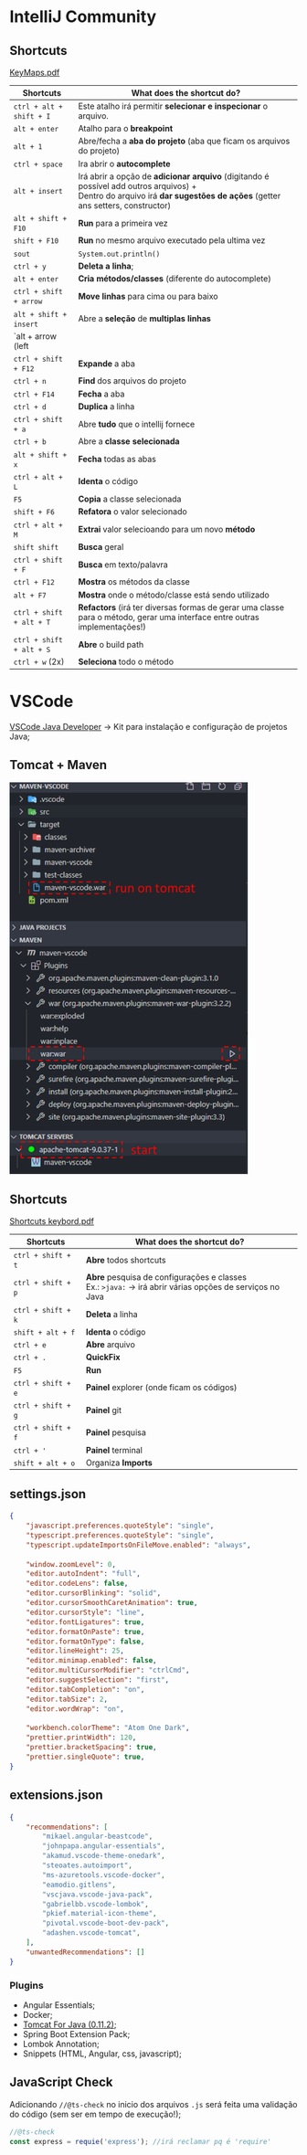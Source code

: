 # IntelliJ Community

## Shortcuts

[KeyMaps.pdf](https://resources.jetbrains.com/storage/products/intellij-idea/docs/IntelliJIDEA_ReferenceCard.pdf)

| Shortcuts                     | What does the shortcut do?                                   |
| ----------------------------- | ------------------------------------------------------------ |
| `ctrl + alt + shift + I`      | Este atalho irá permitir **selecionar e inspecionar** o arquivo. |
| `alt + enter`                 | Atalho para o **breakpoint**                                 |
| `alt + 1`                     | Abre/fecha a **aba do projeto** (aba que ficam os arquivos do projeto) |
| `ctrl + space`                | Ira abrir o **autocomplete**                                 |
| `alt + insert`                | Irá abrir a opção de **adicionar arquivo** (digitando é possível add outros arquivos) + <br />Dentro do arquivo irá **dar sugestões de ações** (getter ans setters, constructor) |
| `alt + shift + F10`           | **Run** para a primeira vez                                  |
| `shift + F10`                 | **Run** no mesmo arquivo executado pela ultima vez           |
| `sout`                        | `System.out.println()`                                       |
| `ctrl + y`                    | **Deleta a linha**;                                          |
| `alt + enter`                 | **Cria métodos/classes** (diferente do autocomplete)         |
| `ctrl + shift + arrow`        | **Move linhas** para cima ou para baixo                      |
| `alt + shift + insert`        | Abre a **seleção** de **multiplas linhas**                   |
| `alt + arrow (left || right)` | **Navega** entre **abas**                                    |
| `ctrl + shift + F12`          | **Expande** a aba                                            |
| `ctrl + n`                    | **Find** dos arquivos do projeto                             |
| `ctrl + F14`                  | **Fecha** a aba                                              |
| `ctrl + d`                    | **Duplica** a linha                                          |
| `ctrl + shift + a`            | Abre **tudo** que o intellij fornece                         |
| `ctrl + b`                    | Abre a **classe selecionada**                                |
| `alt + shift + x`             | **Fecha** todas as abas                                      |
| `ctrl + alt + L`              | **Identa** o código                                          |
| `F5`                          | **Copia** a classe selecionada                               |
| `shift + F6`                  | **Refatora** o valor selecionado                             |
| `ctrl + alt + M`              | **Extrai** valor selecioando para um novo **método**         |
| `shift shift`                 | **Busca** geral                                              |
| `ctrl + shift + F`            | **Busca** em texto/palavra                                   |
| `ctrl + F12`                  | **Mostra** os métodos da classe                              |
| `alt + F7`                    | **Mostra** onde o método/classe está sendo utilizado         |
| `ctrl + shift + alt + T`      | **Refactors** (irá ter diversas formas de gerar uma classe para o método, gerar uma interface entre outras implementações!) |
| `ctrl + shift + alt + S`      | **Abre** o build path                                        |
| `ctrl + w` (2x)               | **Seleciona**  todo o método                                 |



# VSCode

[VSCode Java Developer](https://aka.ms/vscode-java-installer-win) -> Kit para instalação e configuração de projetos Java;

## Tomcat + Maven

<img src="https://github.com/igorgrv/NotesInGeneral/blob/master/images/vscodetomcat.png?raw=true" alt="vscodejava" style="zoom:67%;" />

## Shortcuts

[Shortcuts keybord.pdf](https://code.visualstudio.com/shortcuts/keyboard-shortcuts-windows.pdf)

| Shortcuts          | What does the shortcut do?                                   |
| ------------------ | ------------------------------------------------------------ |
| `ctrl + shift + t` | **Abre** todos shortcuts                                     |
| `ctrl + shift + p` | **Abre** pesquisa de configurações e classes<br />Ex.: `>java:` -> irá abrir várias opções de serviços no Java |
| `ctrl + shift + k` | **Deleta** a linha                                           |
| `shift + alt + f`  | **Identa** o código                                          |
| `ctrl + e`         | **Abre** arquivo                                             |
| `ctrl + .`         | **QuickFix**                                                 |
| `F5`               | **Run**                                                      |
| `ctrl + shift + e` | **Painel** explorer (onde ficam os códigos)                  |
| `ctrl + shift + g` | **Painel** git                                               |
| `ctrl + shift + f` | **Painel** pesquisa                                          |
| `ctrl + '`         | **Painel** terminal                                          |
| `shift + alt + o`  | Organiza **Imports**                                         |

## settings.json

```json
{
    "javascript.preferences.quoteStyle": "single",
    "typescript.preferences.quoteStyle": "single",
    "typescript.updateImportsOnFileMove.enabled": "always",

    "window.zoomLevel": 0,
    "editor.autoIndent": "full",
    "editor.codeLens": false,
    "editor.cursorBlinking": "solid",
    "editor.cursorSmoothCaretAnimation": true,
    "editor.cursorStyle": "line",
    "editor.fontLigatures": true,
    "editor.formatOnPaste": true,
    "editor.formatOnType": false,
    "editor.lineHeight": 25,
    "editor.minimap.enabled": false,
    "editor.multiCursorModifier": "ctrlCmd",
    "editor.suggestSelection": "first",
    "editor.tabCompletion": "on",
    "editor.tabSize": 2,
    "editor.wordWrap": "on",

    "workbench.colorTheme": "Atom One Dark",
    "prettier.printWidth": 120,
    "prettier.bracketSpacing": true,
    "prettier.singleQuote": true,
}
```

## extensions.json

```json
{
    "recommendations": [
        "mikael.angular-beastcode",
        "johnpapa.angular-essentials",
        "akamud.vscode-theme-onedark",
        "steoates.autoimport",
        "ms-azuretools.vscode-docker",
        "eamodio.gitlens",
        "vscjava.vscode-java-pack",
        "gabrielbb.vscode-lombok",
        "pkief.material-icon-theme",
        "pivotal.vscode-boot-dev-pack",
        "adashen.vscode-tomcat",
    ],
    "unwantedRecommendations": []
}
```

### Plugins

* Angular Essentials;
* Docker;
* [Tomcat For Java (0.11.2)](https://marketplace.visualstudio.com/items?itemName=adashen.vscode-tomcat);
* Spring Boot Extension Pack;
* Lombok Annotation;
* Snippets (HTML, Angular, css, javascript);

## JavaScript Check

Adicionando `//@ts-check` no inicio dos arquivos `.js` será feita uma validação do código (sem ser em tempo de execução!);

```javascript
//@ts-check
const express = requie('express'); //irá reclamar pq é 'require'
```

